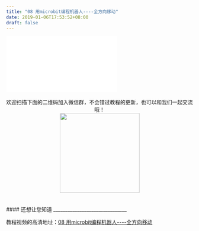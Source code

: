 ```yaml
---
title: "08 用microbit编程机器人----全方向移动"
date: 2019-01-06T17:53:52+08:00
draft: false
---
```





<div class="video">
<iframe src="//player.bilibili.com/player.html?aid=42319800&cid=74278667&page=1" scrolling="no" border="0" frameborder="no" framespacing="0" allowfullscreen="true"> </iframe>
</div>
<Br/>


<center>欢迎扫描下面的二维码加入微信群，不会错过教程的更新，也可以和我们一起交流哦！</center >

<center><img src="../../img/WechatIMG1189.jpeg" style="width: 215px; margin: unset;"/></center >
<Br/>
<Br/>
#### 还想让您知道
_______________________________

教程视频的高清地址：[08 用microbit编程机器人----全方向移动](https://www.bilibili.com/video/av42319800/)
